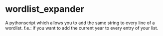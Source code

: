 # wordlist_expander
A pythonscript which allows you to add the same string to every line of a wordlist. f.e.: if you want to add the current year to every entry of your list.
